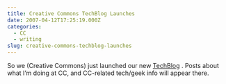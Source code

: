 ```yaml
---
title: Creative Commons TechBlog Launches
date: 2007-04-12T17:25:19.000Z
categories:
  - CC
  - writing
slug: creative-commons-techblog-launches
---
```

So we (Creative Commons) just launched our new [TechBlog][1] . Posts about what I’m doing at <span class="caps">CC</span>, and <span class="caps">CC</span>-related tech/geek info will appear there.



 [1]: http://techblog.creativecommons.org
